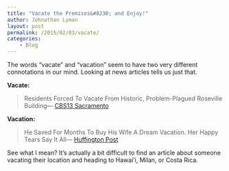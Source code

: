 ```yaml
---
title: "Vacate the Premises&#8230; and Enjoy!"
author: Johnathan Lyman
layout: post
permalink: /2015/02/03/vacate/
categories:
    - Blog
---
```


The words “vacate” and “vacation” seem to have two very different connotations in our mind. Looking at news articles tells us just that.

 **Vacate:**

> Residents Forced To Vacate From Historic, Problem-Plagued Roseville Building— [CBS13 Sacramento](http://sacramento.cbslocal.com/2015/02/01/residents-forced-to-vacate-from-historic-problem-plagued-roseville-building/)

 **Vacation:**

> He Saved For Months To Buy His Wife A Dream Vacation. Her Happy Tears Say It All— [Huffington Post](http://www.huffingtonpost.com/2015/02/02/man-surprises-wife-vacation-video_n_6595506.html)

See what I mean? It’s actually a bit difficult to find an article about someone vacating their location and heading to Hawai’i, Milan, or Costa Rica.

